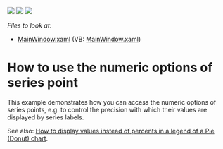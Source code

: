 <!-- default badges list -->
![](https://img.shields.io/endpoint?url=https://codecentral.devexpress.com/api/v1/VersionRange/128570300/10.2.3%2B)
[![](https://img.shields.io/badge/Open_in_DevExpress_Support_Center-FF7200?style=flat-square&logo=DevExpress&logoColor=white)](https://supportcenter.devexpress.com/ticket/details/E2791)
[![](https://img.shields.io/badge/📖_How_to_use_DevExpress_Examples-e9f6fc?style=flat-square)](https://docs.devexpress.com/GeneralInformation/403183)
<!-- default badges end -->
<!-- default file list -->
*Files to look at*:

* [MainWindow.xaml](./CS/Chart_PointOptions/MainWindow.xaml) (VB: [MainWindow.xaml](./VB/Chart_PointOptions/MainWindow.xaml))
<!-- default file list end -->
# How to use the numeric options of series point


<p>This example demonstrates how you can access the numeric options of series points, e.g. to control the precision with which their values are displayed by series labels.</p><p>See also: <a href="https://www.devexpress.com/Support/Center/p/E2283">How to display values instead of percents in a legend of a Pie (Donut) chart</a>.</p>

<br/>


